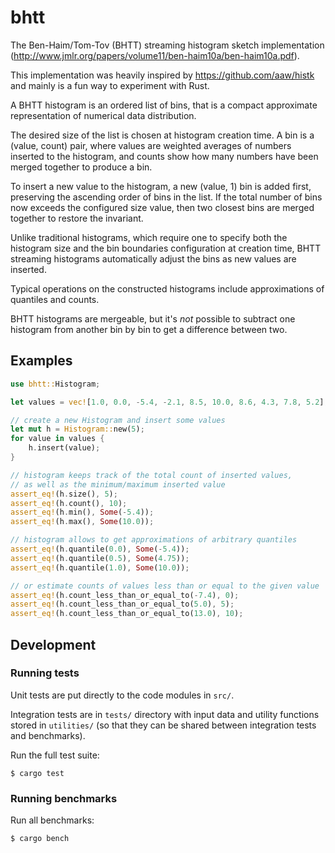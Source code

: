 # bhtt

The Ben-Haim/Tom-Tov (BHTT) streaming histogram sketch implementation
(http://www.jmlr.org/papers/volume11/ben-haim10a/ben-haim10a.pdf).

This implementation was heavily inspired by https://github.com/aaw/histk
and mainly is a fun way to experiment with Rust.

A BHTT histogram is an ordered list of bins, that is a compact approximate
representation of numerical data distribution.

The desired size of the list is chosen at histogram creation time.
A bin is a (value, count) pair, where values are weighted averages
of numbers inserted to the histogram, and counts show how many numbers
have been merged together to produce a bin.

To insert a new value to the histogram, a new (value, 1) bin is added first,
preserving the ascending order of bins in the list. If the total number of
bins now exceeds the configured size value, then two closest bins are merged
together to restore the invariant.

Unlike traditional histograms, which require one to specify both the
histogram size and the bin boundaries configuration at creation time,
BHTT streaming histograms automatically adjust the bins as new values
are inserted.

Typical operations on the constructed histograms include approximations
of quantiles and counts.

BHTT histograms are mergeable, but it's *not* possible to subtract one
histogram from another bin by bin to get a difference between two.

## Examples

```rust
use bhtt::Histogram;

let values = vec![1.0, 0.0, -5.4, -2.1, 8.5, 10.0, 8.6, 4.3, 7.8, 5.2];

// create a new Histogram and insert some values
let mut h = Histogram::new(5);
for value in values {
    h.insert(value);
}

// histogram keeps track of the total count of inserted values,
// as well as the minimum/maximum inserted value
assert_eq!(h.size(), 5);
assert_eq!(h.count(), 10);
assert_eq!(h.min(), Some(-5.4));
assert_eq!(h.max(), Some(10.0));

// histogram allows to get approximations of arbitrary quantiles
assert_eq!(h.quantile(0.0), Some(-5.4));
assert_eq!(h.quantile(0.5), Some(4.75));
assert_eq!(h.quantile(1.0), Some(10.0));

// or estimate counts of values less than or equal to the given value
assert_eq!(h.count_less_than_or_equal_to(-7.4), 0);
assert_eq!(h.count_less_than_or_equal_to(5.0), 5);
assert_eq!(h.count_less_than_or_equal_to(13.0), 10);
```

## Development

### Running tests

Unit tests are put directly to the code modules in `src/`.

Integration tests are in `tests/` directory with input data and
utility functions stored in `utilities/` (so that they can be shared
between integration tests and benchmarks).

Run the full test suite:

```shell
$ cargo test
```

### Running benchmarks

Run all benchmarks:

```shell
$ cargo bench
```
